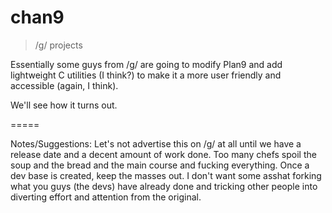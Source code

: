 chan9
=====

>/g/ projects

Essentially some guys from /g/ are going to modify Plan9 and add lightweight C utilities (I think?) to make it a more user friendly and accessible (again, I think).

We'll see how it turns out.

=====

Notes/Suggestions:
Let's not advertise this on /g/ at all until we have a release date and a decent amount of work done.  Too many chefs spoil the soup and the bread and the main course and fucking everything.  Once a dev base is created, keep the masses out.  I don't want some asshat forking what you guys (the devs) have already done and tricking other people into diverting effort and attention from the original.
